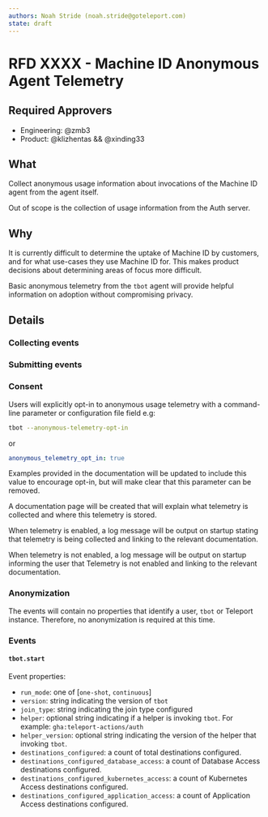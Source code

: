 ```yaml
---
authors: Noah Stride (noah.stride@goteleport.com)
state: draft
---
```


# RFD XXXX - Machine ID Anonymous Agent Telemetry

## Required Approvers

* Engineering: @zmb3
* Product: @klizhentas && @xinding33

## What

Collect anonymous usage information about invocations of the Machine ID agent
from the agent itself.

Out of scope is the collection of usage information from the Auth server.

## Why

It is currently difficult to determine the uptake of Machine ID by customers,
and for what use-cases they use Machine ID for. This makes product decisions
about determining areas of focus more difficult.

Basic anonymous telemetry from the `tbot` agent will provide helpful
information on adoption without compromising privacy.

## Details

### Collecting events


### Submitting events

### Consent

Users will explicitly opt-in to anonymous usage telemetry with a command-line
parameter or configuration file field e.g:

```sh
tbot --anonymous-telemetry-opt-in
```

or

```yaml
anonymous_telemetry_opt_in: true
```

Examples provided in the documentation will be updated to include this value
to encourage opt-in, but will make clear that this parameter can be removed.

A documentation page will be created that will explain what telemetry is
collected and where this telemetry is stored.

When telemetry is enabled, a log message will be output on startup stating that
telemetry is being collected and linking to the relevant documentation.

When telemetry is not enabled, a log message will be output on startup
informing the user that Telemetry is not enabled and linking to the relevant
documentation.

### Anonymization

The events will contain no properties that identify a user, `tbot` or Teleport
instance. Therefore, no anonymization is required at this time.

### Events

#### `tbot.start`

Event properties:

- `run_mode`: one of [`one-shot`, `continuous`]
- `version`: string indicating the version of `tbot`
- `join_type`: string indicating the join type configured
- `helper`: optional string indicating if a helper is invoking `tbot`. For 
  example: `gha:teleport-actions/auth`
- `helper_version`: optional string indicating the version of the helper that
  invoking `tbot`.
- `destinations_configured`: a count of total destinations configured.
- `destinations_configured_database_access`: a count of Database Access 
  destinations configured.
- `destinations_configured_kubernetes_access`: a count of Kubernetes Access
  destinations configured.
- `destinations_configured_application_access`: a count of Application Access
  destinations configured.

